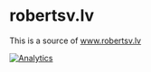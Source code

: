 robertsv.lv
===========

This is a source of www.robertsv.lv

[![Analytics](https://ga-beacon.appspot.com/UA-54543878-2/robertsv/personal-page)]()
